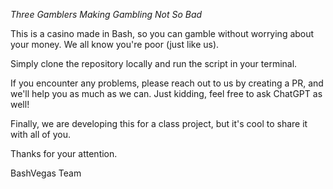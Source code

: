 *Three Gamblers Making Gambling Not So Bad*

This is a casino made in Bash, so you can gamble without worrying about your money. We all know you're poor (just like us).

Simply clone the repository locally and run the script in your terminal.

If you encounter any problems, please reach out to us by creating a PR, and we'll help you as much as we can. Just kidding, feel free to ask ChatGPT as well!

Finally, we are developing this for a class project, but it's cool to share it with all of you.

Thanks for your attention.

BashVegas Team
